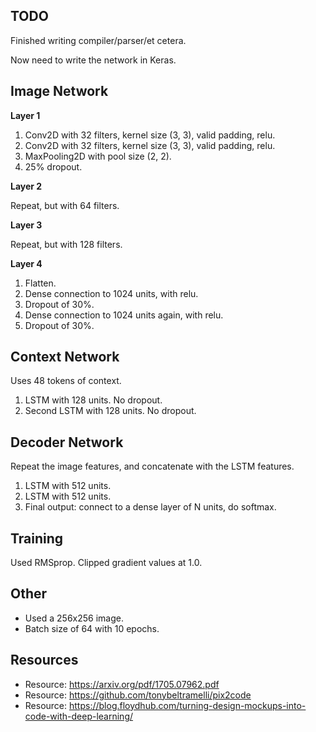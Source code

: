 ## TODO

Finished writing compiler/parser/et cetera.

Now need to write the network in Keras.

## Image Network

**Layer 1**

1. Conv2D with 32 filters, kernel size (3, 3), valid padding, relu.
2. Conv2D with 32 filters, kernel size (3, 3), valid padding, relu.
3. MaxPooling2D with pool size (2, 2).
4. 25% dropout.

**Layer 2**

Repeat, but with 64 filters.

**Layer 3**

Repeat, but with 128 filters.

**Layer 4**

1. Flatten.
2. Dense connection to 1024 units, with relu.
3. Dropout of 30%.
4. Dense connection to 1024 units again, with relu.
5. Dropout of 30%.

## Context Network

Uses 48 tokens of context.

1. LSTM with 128 units. No dropout.
2. Second LSTM with 128 units. No dropout.

## Decoder Network

Repeat the image features, and concatenate with the LSTM features.

1. LSTM with 512 units.
2. LSTM with 512 units.
3. Final output: connect to a dense layer of N units, do softmax.

## Training

Used RMSprop. Clipped gradient values at 1.0.

## Other

* Used a 256x256 image.
* Batch size of 64 with 10 epochs.

## Resources

* Resource: https://arxiv.org/pdf/1705.07962.pdf
* Resource: https://github.com/tonybeltramelli/pix2code
* Resource: https://blog.floydhub.com/turning-design-mockups-into-code-with-deep-learning/

